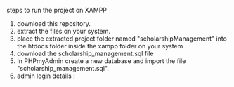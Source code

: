 steps to run the project on XAMPP
1. download this repository.
2. extract the files on your system.
3. place the extracted project folder named "scholarshipManagement" into the htdocs folder inside the xampp folder on your system
4. download the scholarship_management.sql file
5. In PHPmyAdmin create a new database and import the file "scholarship_management.sql".
6. admin login details : 
